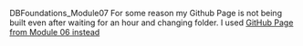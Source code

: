 DBFoundations_Module07
For some reason my Github Page is not being built even after waiting for an hour and changing folder.
I used [GitHub Page from Module 06 instead](https://codelanglearn.github.io/DBFoundations/)
